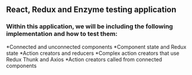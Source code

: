 ## React, Redux and Enzyme testing application

### Within this application, we will be including the following implementation and how to test them:

*Connected and unconnected components
*Component state and Redux state
*Action creators and reducers
*Complex action creators that use Redux Thunk and Axios
*Action creators called from connected components
